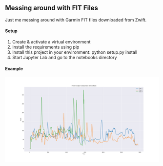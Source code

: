 ## Messing around with FIT Files
Just me messing around with Garmin FIT files downloaded from Zwift.

#### Setup
1. Create & activate a virtual environment
2. Install the requirements using pip
3. Install this project in your environment: python setup.py install
4. Start Jupyter Lab and go to the notebooks directory

#### Example
![Image of Smoothed Power](power_smoothed.png) 